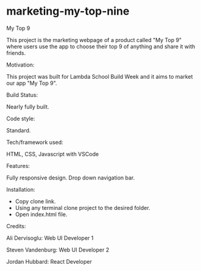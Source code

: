 # marketing-my-top-nine

My Top 9

This project is the marketing webpage of a product called "My Top 9" where users use the app to choose their top 9 of anything and share it with friends.

Motivation:

This project was built for Lambda School Build Week and it aims to market our app "My Top 9".

Build Status:

Nearly fully built.

Code style:

Standard.

Tech/framework used:

HTML, CSS, Javascript
with VSCode

Features:

Fully responsive design.
Drop down navigation bar.

Installation:

- Copy clone link.
- Using any terminal clone project to the desired folder.
- Open index.html file.

Credits:

Ali Dervisoglu: Web UI Developer 1

Steven Vandenburg: Web UI Developer 2

Jordan Hubbard: React Developer 
